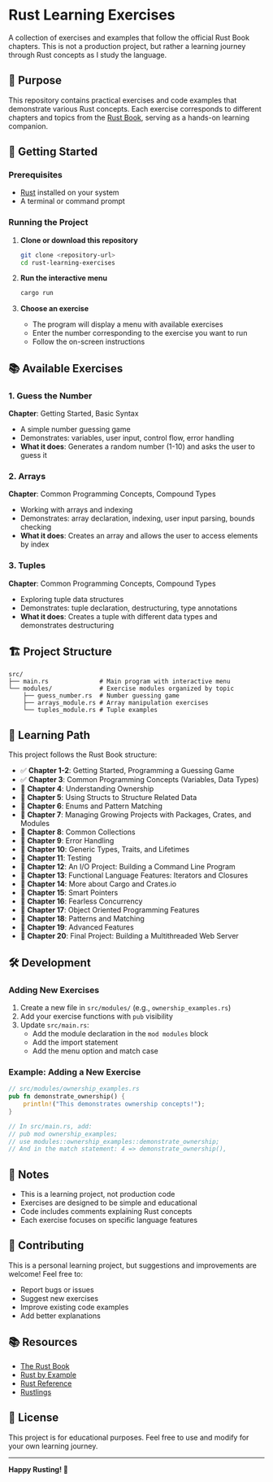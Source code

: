 # Rust Learning Exercises

A collection of exercises and examples that follow the official Rust Book chapters. This is not a production project, but rather a learning journey through Rust concepts as I study the language.

## 🎯 Purpose

This repository contains practical exercises and code examples that demonstrate various Rust concepts. Each exercise corresponds to different chapters and topics from the [Rust Book](https://doc.rust-lang.org/book/), serving as a hands-on learning companion.

## 🚀 Getting Started

### Prerequisites

- [Rust](https://www.rust-lang.org/tools/install) installed on your system
- A terminal or command prompt

### Running the Project

1. **Clone or download this repository**
   ```bash
   git clone <repository-url>
   cd rust-learning-exercises
   ```

2. **Run the interactive menu**
   ```bash
   cargo run
   ```

3. **Choose an exercise**
   - The program will display a menu with available exercises
   - Enter the number corresponding to the exercise you want to run
   - Follow the on-screen instructions

## 📚 Available Exercises

### 1. Guess the Number
**Chapter**: Getting Started, Basic Syntax
- A simple number guessing game
- Demonstrates: variables, user input, control flow, error handling
- **What it does**: Generates a random number (1-10) and asks the user to guess it

### 2. Arrays
**Chapter**: Common Programming Concepts, Compound Types
- Working with arrays and indexing
- Demonstrates: array declaration, indexing, user input parsing, bounds checking
- **What it does**: Creates an array and allows the user to access elements by index

### 3. Tuples
**Chapter**: Common Programming Concepts, Compound Types
- Exploring tuple data structures
- Demonstrates: tuple declaration, destructuring, type annotations
- **What it does**: Creates a tuple with different data types and demonstrates destructuring

## 🏗️ Project Structure

```
src/
├── main.rs              # Main program with interactive menu
└── modules/             # Exercise modules organized by topic
    ├── guess_number.rs  # Number guessing game
    ├── arrays_module.rs # Array manipulation exercises
    └── tuples_module.rs # Tuple examples
```

## 📖 Learning Path

This project follows the Rust Book structure:

- ✅ **Chapter 1-2**: Getting Started, Programming a Guessing Game
- ✅ **Chapter 3**: Common Programming Concepts (Variables, Data Types)
- 🔄 **Chapter 4**: Understanding Ownership
- 🔄 **Chapter 5**: Using Structs to Structure Related Data
- 🔄 **Chapter 6**: Enums and Pattern Matching
- 🔄 **Chapter 7**: Managing Growing Projects with Packages, Crates, and Modules
- 🔄 **Chapter 8**: Common Collections
- 🔄 **Chapter 9**: Error Handling
- 🔄 **Chapter 10**: Generic Types, Traits, and Lifetimes
- 🔄 **Chapter 11**: Testing
- 🔄 **Chapter 12**: An I/O Project: Building a Command Line Program
- 🔄 **Chapter 13**: Functional Language Features: Iterators and Closures
- 🔄 **Chapter 14**: More about Cargo and Crates.io
- 🔄 **Chapter 15**: Smart Pointers
- 🔄 **Chapter 16**: Fearless Concurrency
- 🔄 **Chapter 17**: Object Oriented Programming Features
- 🔄 **Chapter 18**: Patterns and Matching
- 🔄 **Chapter 19**: Advanced Features
- 🔄 **Chapter 20**: Final Project: Building a Multithreaded Web Server

## 🛠️ Development

### Adding New Exercises

1. Create a new file in `src/modules/` (e.g., `ownership_examples.rs`)
2. Add your exercise functions with `pub` visibility
3. Update `src/main.rs`:
   - Add the module declaration in the `mod modules` block
   - Add the import statement
   - Add the menu option and match case

### Example: Adding a New Exercise

```rust
// src/modules/ownership_examples.rs
pub fn demonstrate_ownership() {
    println!("This demonstrates ownership concepts!");
}

// In src/main.rs, add:
// pub mod ownership_examples;
// use modules::ownership_examples::demonstrate_ownership;
// And in the match statement: 4 => demonstrate_ownership(),
```

## 📝 Notes

- This is a learning project, not production code
- Exercises are designed to be simple and educational
- Code includes comments explaining Rust concepts
- Each exercise focuses on specific language features

## 🤝 Contributing

This is a personal learning project, but suggestions and improvements are welcome! Feel free to:
- Report bugs or issues
- Suggest new exercises
- Improve existing code examples
- Add better explanations

## 📚 Resources

- [The Rust Book](https://doc.rust-lang.org/book/)
- [Rust by Example](https://doc.rust-lang.org/rust-by-example/)
- [Rust Reference](https://doc.rust-lang.org/reference/)
- [Rustlings](https://github.com/rust-lang/rustlings)

## 📄 License

This project is for educational purposes. Feel free to use and modify for your own learning journey.

---

**Happy Rusting! 🦀** 